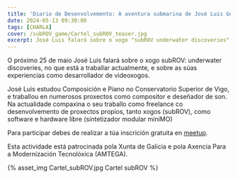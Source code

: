 ```yaml
---
title: 'Diario de Desenvolvemento: A aventura submarina de José Luis González'
date: 2024-05-13 09:30:00
tags: [CHARLA]
cover: /subROV_game/Cartel_subROV_teaser.jpg
excerpt: José Luis falará sobre o xogo "subROV underwater discoveries", no que está a traballar actualmente, e sobre as súas experiencias como desarrollador de videoxogos.
---
```


O próximo 25 de maio José Luis falará sobre o xogo subROV: underwater discoveries, no que está a traballar actualmente, e sobre as súas experiencias como desarrollador de videoxogos.

José Luis estudou Composición e Piano no Conservatorio Superior de Vigo, e traballou en numerosos proxectos como compositor e deseñador de son. Na actualidade compaxina o seu traballo como freelance co desenvolvemento de proxectos propios, tanto xogos (subROV), como software e hardware libre (sintetizador modular miniMO)

Para participar debes de realizar a túa inscrición gratuita en [meetup](https://www.meetup.com/es-ES/aindustriosa/events/301004056/).

Esta actividade está patrocinada pola Xunta de Galicia e pola Axencia Para a Modernización Tecnolóxica (AMTEGA).



{% asset_img Cartel_subROV.jpg Cartel subROV %}
